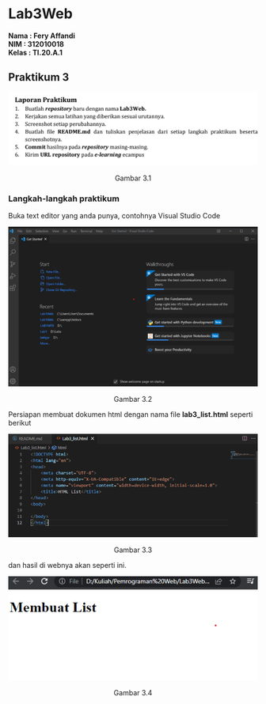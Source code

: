 # Lab3Web

**Nama  : Fery Affandi** <br>
**NIM   : 312010018**<br>
**Kelas : TI.20.A.1**<br>

## Praktikum 3

![tugas](foto/tugas.png)
<p align="center">Gambar 3.1

### Langkah-langkah praktikum 

Buka text editor yang anda punya, contohnya Visual Studio Code

![Vscode](foto/VScode.png)
<p align="center">Gambar 3.2
<br>

Persiapan membuat dokumen html dengan nama file <b>lab3_list.html</b> seperti berikut

![coding 1](foto/coding%201.png )
<p align="center">Gambar 3.3

dan hasil di webnya akan seperti ini.

![hasil coding 1](foto/hasil_coding_1.png)
<p align="center">Gambar 3.4
